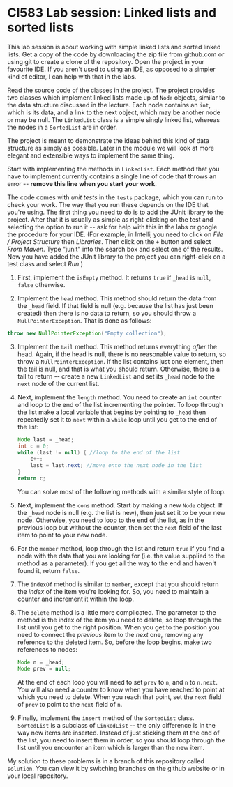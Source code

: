 # CI583 Lab session: Linked lists and sorted lists

This lab session is about working with simple linked lists and sorted linked lists.
Get a copy of the code by downloading the zip file from github.com or using git to create a clone of the
repository. Open the project in your favourite IDE. If you aren't used to using an IDE, as opposed to a simpler
kind of editor, I can help with that in the labs.

Read the source code of the classes in the project. The project provides two classes which implement
 linked lists made up of `Node` objects, similar to the data structure discussed in the lecture. Each node contains an `int`, which is its data, and a link to the next 
 object, which may be another node or may be null. The `LinkedList` class is a simple singly linked list, whereas
 the nodes in a `SortedList` are in order.
 
 The project is meant to demonstrate the ideas behind this kind of data structure as simply as possible. Later
 in the module we will look at more elegant and extensible ways to implement the same thing.
 
 Start with implementing the methods in `LinkedList`. Each method that you
 have to implement currently contains a single line of code that throws an 
 error -- **remove this line when you start your work**. 
 
 The code comes with *unit tests* in the `tests` package, which you can run to check your work. The
 way that you run these depends on the IDE that you're using. The first thing you need to do
  is to add the JUnit library to the project. After that it is usually as
 simple as right-clicking on the test and selecting the option to run it -- ask
 for help with this in the labs or google the procedure for your IDE. (For example, in Intellij 
 you need to click on *File / Project Structure* then *Libraries*. Then click on the 
 `+` button and select *From Maven*. Type "junit" into the search box and select one of 
 the results. Now you have added the JUnit library to the project you can right-click 
 on a test class and select *Run*.)
 
 1. First, implement the `isEmpty` method. It returns `true` if `_head` is `null`,
 `false` otherwise.
  
 2. Implement the `head` 
 method. This method should return the data from the `_head` field. If that field
 is null (e.g. because the list has just been created) then there is no data to
 return, so you should throw a `NullPointerException`. That is done as follows:
 
 ```java
throw new NullPointerException("Empty collection");
```

3. Implement the `tail` method. This method returns everything *after* the head.
Again, if the head is null, there is no reasonable value to return, so throw a
`NullPointerException`. If the list contains just one element, then the tail is null,
and that is what you should return. Otherwise, there is a tail to return -- create
a new `LinkedList` and set its `_head` node to the `next` node of the current
list.

4. Next, implement the `length` method. You need to create an `int` counter 
and loop to the end of the list incrementing the pointer. To loop through
the list make a local variable that begins by pointing to `_head` then 
repeatedly set it to `next` within a `while` loop until you get to the end 
of the list:

    ```java
    Node last = _head;
    int c = 0;
    while (last != null) { //loop to the end of the list
        c++;
        last = last.next; //move onto the next node in the list
    }
    return c; 
    ``` 

    You can solve most of the following methods with a similar style of loop.

5. Next, implement the `cons` method. Start by making a new `Node` object. If
the `_head` node is null (e.g. the list is new), then just set it to be your new
node. Otherwise, you need to loop to the end of the list, as in the previous 
loop but without the counter, then set the `next` field of the last item to
point to your new node.

6. For the `member` method, loop through the list and return `true` if you find
a node with the data that you are looking for (i.e. the value supplied to the
method as a parameter). If you get all the way to the end and haven't found it,
return `false`.

7. The `indexOf` method is similar to `member`, except that you should return the
*index* of the item you're looking for. So, you need to maintain a counter and 
increment it within the loop.

8. The `delete` method is a little more complicated. The parameter to the method
is the index of the item you need to delete, so loop through the list until you 
get to the right position. When you get to the position you need to connect the
*previous* item to the *next* one, removing any reference to the deleted item.
So, before the loop begins, make two references to nodes:

    ```java
    Node n = _head;
    Node prev = null;
    ```  

    At the end of each loop you will need to set `prev` to `n`, and `n` to `n.next`.
    You will also need a counter to know when you have reached to point at which 
    you need to delete. When you reach that point, set the `next` field of `prev`
    to point to the `next` field of `n`.

9. Finally, implement the `insert` method of the `SortedList` class. `SortedList`
is a subclass of `LinkedList` -- the only difference is in the way new items are
inserted. Instead of just sticking them at the end of the list, you need to insert
them in order, so you should loop through the list until you encounter an item 
which is larger than the new item. 

My solution to these problems is in a branch of this repository called `solution`.
You can view it by switching branches on the github website or in your local
repository. 
